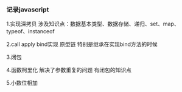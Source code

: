### 记录javascript

1.实现深拷贝
    涉及知识点：数据基本类型、数据存储、递归、set、map、typeof、instanceof

2.call apply bind实现
    原型链 特别是继承在实现bind方法的时候

3.闭包

4.函数柯里化
    解决了参数重复的问题 有闭包的知识点

5.小数位相加